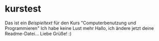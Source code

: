 # kurstest

Das ist ein *Beispieltext* für den Kurs "Computerbenutzung und Programmieren"
Ich habe keine Lust mehr
Hallo, ich ändere jetzt deine Readme-Datei... Liebe Grüße! :) 
